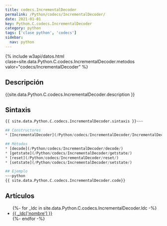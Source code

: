 ```yaml
---
title: codecs.IncrementalDecoder
permalink: /Python/codecs/IncrementalDecoder/
date: 2021-01-01
key: Python.C.codecs.IncrementalDecoder
category: python
tags: ['clase python', 'codecs']
sidebar: 
  nav: python
---
```


{% include w3api/datos.html clase=site.data.Python.C.codecs.IncrementalDecoder.metodos valor="codecs/IncrementalDecoder" %}

## Descripción
{{site.data.Python.C.codecs.IncrementalDecoder.description }}

## Sintaxis
~~~python
{{ site.data.Python.C.codecs.IncrementalDecoder.sintaxis }}~~~

## Constructores
* [IncrementalDecoder](/Python/codecs/IncrementalDecoder/IncrementalDecoder/)

## Métodos
* [decode](/Python/codecs/IncrementalDecoder/decode/)
* [getstate](/Python/codecs/IncrementalDecoder/getstate/)
* [reset](/Python/codecs/IncrementalDecoder/reset/)
* [setstate](/Python/codecs/IncrementalDecoder/setstate/)

## Ejemplo
~~~python
{{ site.data.Python.C.codecs.IncrementalDecoder.code}}
~~~

## Artículos
<ul>
{%- for _ldc in site.data.Python.C.codecs.IncrementalDecoder.ldc -%}
   <li>
       <a href="{{_ldc['url'] }}">{{ _ldc['nombre'] }}</a>
   </li>
{%- endfor -%}
</ul>
